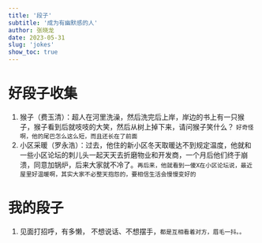 ```yaml
---
title: '段子'
subtitle: '成为有幽默感的人'
author: 张晓龙
date: 2023-05-31
slug: 'jokes'
show_toc: true
---
```


# 好段子收集

1. 猴子（费玉清）：超人在河里洗澡，然后洗完后上岸，岸边的书上有一只猴子，猴子看到后就吱吱的大笑，然后从树上掉下来，请问猴子笑什么？ `好奇怪啊，他的尾巴怎么这么短，而且还长在了前面`
2. 小区采暖（罗永浩）：过去，他住的新小区冬天取暖达不到规定温度，他就和一些小区论坛的刺儿头一起天天去折磨物业和开发商，一个月后他们终于崩溃，同意加锅炉，后来大家就不冷了。`再后来，他就看到一傻X在小区论坛说，最近屋里好温暖啊，其实大家不必整天抱怨的，要相信生活会慢慢变好的`

# 我的段子

1. 见面打招呼，有多懒， 不想说话、不想摆手，`都是互相看着对方，眉毛一抖。。 `
